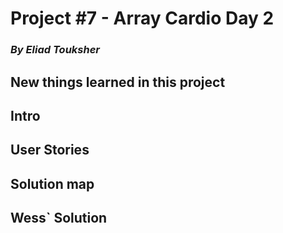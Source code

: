 # Project #7  - Array Cardio Day 2

### _By Eliad Touksher_

## New things learned in this project

## Intro

## User Stories

## Solution map

## Wess` Solution
